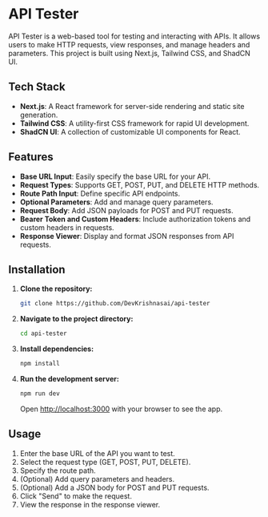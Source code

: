 # API Tester

API Tester is a web-based tool for testing and interacting with APIs. It allows users to make HTTP requests, view responses, and manage headers and parameters. This project is built using Next.js, Tailwind CSS, and ShadCN UI.

## Tech Stack

- **Next.js**: A React framework for server-side rendering and static site generation.
- **Tailwind CSS**: A utility-first CSS framework for rapid UI development.
- **ShadCN UI**: A collection of customizable UI components for React.

## Features

- **Base URL Input**: Easily specify the base URL for your API.
- **Request Types**: Supports GET, POST, PUT, and DELETE HTTP methods.
- **Route Path Input**: Define specific API endpoints.
- **Optional Parameters**: Add and manage query parameters.
- **Request Body**: Add JSON payloads for POST and PUT requests.
- **Bearer Token and Custom Headers**: Include authorization tokens and custom headers in requests.
- **Response Viewer**: Display and format JSON responses from API requests.

## Installation

1. **Clone the repository:**

   ```bash
   git clone https://github.com/DevKrishnasai/api-tester
   ```

2. **Navigate to the project directory:**

   ```bash
   cd api-tester
   ```

3. **Install dependencies:**

   ```bash
   npm install
   ```

4. **Run the development server:**

   ```bash
   npm run dev
   ```

   Open [http://localhost:3000](http://localhost:3000) with your browser to see the app.

## Usage

1. Enter the base URL of the API you want to test.
2. Select the request type (GET, POST, PUT, DELETE).
3. Specify the route path.
4. (Optional) Add query parameters and headers.
5. (Optional) Add a JSON body for POST and PUT requests.
6. Click "Send" to make the request.
7. View the response in the response viewer.

